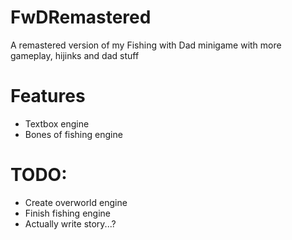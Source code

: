 # FwDRemastered
A remastered version of my Fishing with Dad minigame with more gameplay, hijinks and dad stuff

# Features
- Textbox engine
- Bones of fishing engine

# TODO:
- Create overworld engine
- Finish fishing engine
- Actually write story...?

